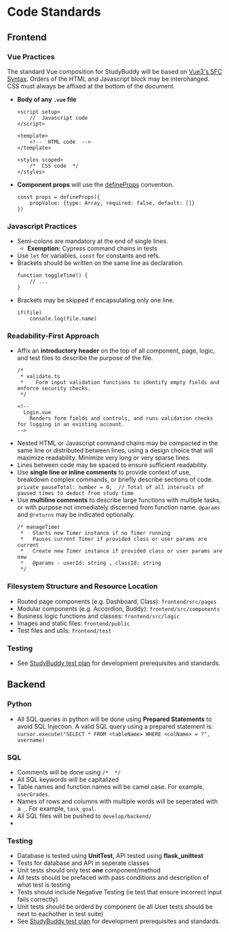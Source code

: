 # Code Standards

## Frontend
### Vue Practices
The standard Vue composition for StudyBuddy will be based on [Vue3's SFC Syntax](https://vuejs.org/api/sfc-spec.html).
Orders of the HTML and Javascript block may be interchanged. CSS must always be affixed at the bottom of the document.

- **Body of any `.vue` file**  
	```
	<script setup>
		//  Javascript code
	</script>

	<template>
		<!--  HTML code  -->
	</template>

	<styles scoped>
		/*  CSS code  */
	</styles>
	```
- **Component props** will use the [defineProps](https://vuejs.org/api/sfc-script-setup.html#defineprops-defineemits) convention.  
	```
	const props = defineProps({
		propValue: {type: Array, required: false, default: []}
	})
	```
### Javascript Practices
- Semi-colons are mandatory at the end of single lines.  
	- **Exemption:** Cypress command chains in tests
- Use  `let`  for variables,  `const`  for constants and refs.
- Brackets should be written on the same line as declaration.  
	```
	function toggleTime() {
		// ...
	}
	```
- Brackets may be skipped if encapsulating only one line.  
	```
	if(file)
		console.log(file.name)
	```
### Readability-First Approach
- Affix an **introductory header** on the top of all component, page, logic, and test files to describe the purpose of the file.  
  ```  
  /*
   * validate.ts
   *    Form input validation functions to identify empty fields and enforce security checks.
   */
  ```    
  ```  
  <!-- 
    Login.vue 
      Renders form fields and controls, and runs validation checks for logging in an existing account.
  -->
  ```  
- Nested HTML or Javascript command chains may be compacted in the same line or distributed between lines, using a design choice that will maximize readability. Minimize very long or very sparse lines.
- Lines between code may be spaced to ensure sufficient readability.
- Use **single line or inline comments** to provide context of use, breakdown complex commands, or briefly describe sections of code.  
	`private pauseTotal: number = 0;  // Total of all intervals of paused times to deduct from study time`
- Use **multiline comments** to describe large functions with multiple tasks, or with purpose not immediately discerned from function name. `@params` and `@returns` may be indicated optionally.  
  ```  
  /* manageTimer
   *   Starts new Timer instance if no Timer running
   *   Pauses current Timer if provided class or user params are current
   *   Create new Timer instance if provided class or user params are new
   *   @params - userId: string , classId: string
   */
  ```  
### Filesystem Structure and Resource Location
- Routed page components (e.g. Dashboard, Class): `frontend/src/pages`
- Modular components (e.g. Accordion, Buddy): `frontend/src/components`
- Business logic functions and classes: `frontend/src/logic`
- Images and static files: `frontend/public`
- Test files and utils: `frontend/test`
### Testing
- See [StudyBuddy test plan](https://github.com/kdotzlaw/StudyBuddy/blob/main/docs/SE2%20Test%20Plan.pdf) for development prerequisites and standards.

## Backend
### Python
- All SQL queries in python will be done using **Prepared Statements** to avoid SQL Injection. A valid SQL query using a prepared statement is: `cursor.execute("SELECT * FROM <tableName> WHERE <colName> = ?", username)`

### SQL
- Comments will be done using `/*  */`
- All SQL keywords will be capitalized
- Table names and function names will be camel case. For example, `userGrades`.
- Names of rows and columns with multiple words will be seperated with a `_`. For example, `task_goal`.
- All SQL files will be pushed to `develop/backend/` 
- 
### Testing
- Database is tested using **UnitTest**, API tested using **flask_unittest**
- Tests for database and API in seperate classes
- Unit tests should only test **one** component/method
- All tests should be prefaced with pass conditions and description of what test is testing
- Tests should include Negative Testing (ie test that ensure incorrect input fails correctly)
- Unit tests should be orderd by component (ie all User tests should be next to eachother in test suite)
- See [StudyBuddy test plan](https://github.com/kdotzlaw/StudyBuddy/blob/main/docs/SE2%20Test%20Plan.pdf) for development prerequisites and standards.
